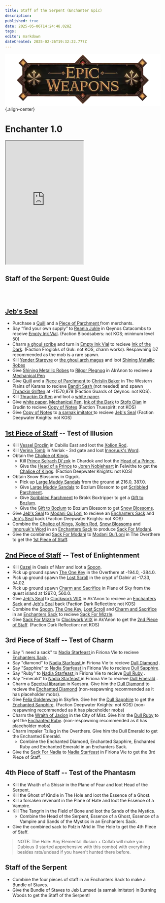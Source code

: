 ```yaml
---
title: Staff of the Serpent (Enchanter Epic)
description: 
published: true
date: 2025-05-06T14:24:48.028Z
tags: 
editor: markdown
dateCreated: 2025-02-26T19:32:22.777Z
---
```


![epicweapons.webp](/epicweapons.webp){.align-center}

# Enchanter 1.0
<iframe src="https://www.thjdi.cc/item/2010650" width="50%" height="400px"></iframe>


<h2>Staff of the Serpent: Quest Guide</h2>
<br><br>
<h2><a href="https://eqdb.net/item/detail/10604">Jeb's Seal</a></h2>
<ul>
<li> Purchase a <a href="https://eqdb.net/item/detail/13051">Quill</a> and a <a href="https://eqdb.net/item/detail/13063"> Piece of Parchment </a> from merchants.</li>
<li> Say “find your own supply” to <a href="https://eqdb.net/npc/detail/45082">Reania Jukle</a> in Qeynos Catacombs to receive <a href="https://eqdb.net/item/detail/10626">Empty Ink Vial</a>. (Faction Bloodsabers: not KOS; minimum level 50) </li>
<li> Charm <a href="https://eqdb.net/npc/detail/66170"> a ghoul scribe</a> and turn in <a href="https://eqdb.net/item/detail/10626">Empty Ink Vial</a> to recieve <a href="https://eqdb.net/item/detail/10601">Ink of the Dark</a>. (Faction  Frogloks of Guk: not KOS, charm works). Respawning DZ recommended as the mob is a rare spawn. </li>
<li>Kill <a href="https://eqdb.net/npc/detail/56012">Yender Starpyre</a> or  <a href="https://eqdb.net/npc/detail/66156">the ghoul arch magus</a> and loot <a href="https://eqdb.net/item/detail/1360">Shining Metallic Robes</a> </li>
<li> Give <a href="https://eqdb.net/item/detail/1360">Shining Metallic Robes</a> to <a href=" https://eqdb.net/npc/detail/55121">Rilgor Plegnog</a> in Ak’Anon to recieve a <a href="https://eqdb.net/item/detail/10600"> Mechanical Pen</a> </li>
<li> Give <a href="https://eqdb.net/item/detail/13051">Quill</a> and a <a href="https://eqdb.net/item/detail/13063"> Piece of Parchment </a> to <a href="https://eqdb.net/npc/detail/12074">Chrislin Baker</a> in The Western Plains of Karana to recieve <a href="https://eqdb.net/item/detail/12100">Bandit Sash
  </a> (not needed) and spawn <a href="https://eqdb.net/npc/detail/12172">Thrackin Griften</a> at -11570,878 (Faction Guards of Qeynos: not KOS).</li> 
  <li>Kill <a href="https://eqdb.net/npc/detail/12172">Thrackin Griften</a> and loot a <a href="https://eqdb.net/item/detail/10602"> white paper</a>.</li>
  <li> Give <a href="https://eqdb.net/item/detail/10602"> white paper</a>, <a href="https://eqdb.net/item/detail/10600"> Mechanical Pen</a>, <a href="https://eqdb.net/item/detail/10601">Ink of the Dark</a> to <a href="https://eqdb.net/npc/detail/24013">Stofo Olan</a> in Erudin to recieve <a href="https://eqdb.net/item/detail/10603"> Copy of Notes</a> 
 (Faction Truespirit: not KOS)</li>
 <li>Give <a href="https://eqdb.net/item/detail/10603"> Copy of Notes</a> to <a href="https://eqdb.net/npc/detail/87065">a sarnak imitator
 </a> to recieve <a href="https://eqdb.net/item/detail/10604">Jeb's Seal</a> (Faction Deepwater Knights: not KOS) </li>
</ul>

<h2><a href="https://eqdb.net/item/detail/10610">1st Piece of Staff</a> -- Test of Illusion</h2>
<ul>
  <li>Kill <a href="https://eqdb.net/npc/detail/106008">Vessel Drozlin</a> in Cabilis East and loot the <a href="https://eqdb.net/item/detail/10606">Xolion Rod</a>.</li>
  <li>Kill <a href="https://eqdb.net/npc/detail/42112">Verina Tomb</a> in Neriak - 3rd gate and loot <a href="https://eqdb.net/item/detail/10607">Innoruuk's Word</a>.</li>
  <li>Obtain the <a href="https://eqdb.net/item/detail/10608">Chalice of Kings</a>.
    <ul>
      <li>Kill <a href=https://eqdb.net/npc/detail/103080>Prince Selrach Di'zok</a> in Chardok and loot the <a href="https://eqdb.net/item/detail/10627">Head of a Prince</a>.</li>
      <li>Give the <a href="https://eqdb.net/item/detail/10627">Head of a Prince</a> to <a href="https://eqdb.net/npc/detail/62000">Joren Nobleheart</a> in Felwithe to get the <a href="https://eqdb.net/item/detail/10608">Chalice of Kings</a>. (Faction Deepwater Knights: not KOS)</li>
    </ul>
  </li>
  <li>Obtain Snow Blossoms in Oggok.
    <ul>
      <li>Pick up <a href=https://eqdb.net/item/detail/10628> Large Muddy Sandals</a> from the ground at 216.0, 387.0.</li>
      <li>Give <a href=https://eqdb.net/item/detail/10628>Large Muddy Sandals</a> to Bozlum Blossom to get <a href=https://eqdb.net/item/detail/10629>Scribbled Parchment</a>.</li>
      <li>Give <a href=https://eqdb.net/item/detail/10629>Scribbled Parchment</a> to Brokk Boxtripper to get a <a href=https://eqdb.net/item/detail/10630>Gift to Bozlum</a>.</li>
      <li>Give the <a href=https://eqdb.net/item/detail/10630>Gift to Bozlum</a> to Bozlum Blossom to get <a href=https://eqdb.net/item/detail/10609>Snow Blossoms</a>.</li>
    </ul>
  </li>
  <li>Give <a href="https://eqdb.net/item/detail/10604">Jeb's Seal</a> to <a href="https://eqdb.net/npc/detail/93150"> Modani Qu`Loni</a> to recieve an <a href="https://eqdb.net/item/detail/17861">Enchanters Sack</a> and <a href="https://eqdb.net/item/detail/10604">Jeb's Seal</a> back (Faction Deepwater Knights: not KOS)</li>
  <li>Combine the <a href="https://eqdb.net/item/detail/10608">Chalice of Kings</a>, <a href="https://eqdb.net/item/detail/10606">Xolion Rod</a>, <a href=https://eqdb.net/item/detail/10609>Snow Blossoms</a> and <a href="https://eqdb.net/item/detail/10607">Innoruuk's Word</a> in an <a href="https://eqdb.net/item/detail/17861">Enchanters Sack</a> to produce <a href="https://eqdb.net/item/detail/10635"> Sack For Modani</a>.</li>
  <li>Give the combined <a href="https://eqdb.net/item/detail/10635"> Sack For Modani</a>
 to <a href="https://eqdb.net/npc/detail/93150"> Modani Qu`Loni</a> in The Overthere to get the <a href="https://eqdb.net/item/detail/10610">1st Piece of Staff</a>.</li>
</ul>

<h2> <a href="https://eqdb.net/item/detail/10611">2nd Piece of Staff</a> -- Test of Enlightenment</h2>
<ul>
  <li>Kill <a href="https://eqdb.net/npc/detail/37157">Cazel</a> in Oasis of Marr and loot a <a href="https://eqdb.net/item/detail/10614">Spoon</a>.</li>
  <li>Pick up ground spawn <a href="https://eqdb.net/item/detail/10615">The One Key</a> in the Overthere at -194.0, -384.0.</li>
  <li>Pick up ground spawn the <a href="https://eqdb.net/item/detail/10616">Lost Scroll</a> in the crypt of Dalnir at -17.33, 54.02.</li>
  <li>Pick up ground spawn <a href="https://eqdb.net/item/detail/10617">Charm and Sacrifice</a> in Plane of Sky from the quest island at 1297.0, 560.0.</li>
    <li>Give <a href="https://eqdb.net/item/detail/10604">Jeb's Seal</a> to <a href="https://eqdb.net/npc/detail/93150"> Clockwork VIIX</a> in Ak'Anon to recieve an <a href="https://eqdb.net/item/detail/17861">Enchanters Sack</a> and <a href="https://eqdb.net/item/detail/10604">Jeb's Seal</a> back (Faction Dark Reflection: not KOS)</li>
  <li>Combine the <a href="https://eqdb.net/item/detail/10614">Spoon</a>, <a href="https://eqdb.net/item/detail/10615">The One Key</a>, <a href="https://eqdb.net/item/detail/10616">Lost Scroll</a> and <a href="https://eqdb.net/item/detail/10617">Charm and Sacrifice</a> in an <a href="https://eqdb.net/item/detail/17861">Enchanters Sack</a> to recieve <a href="https://eqdb.net/item/detail/10636">Sack For Mizzle</a>.</li>
  <li>Give <a href="https://eqdb.net/item/detail/10636">Sack For Mizzle</a> to <a href="https://eqdb.net/npc/detail/55017">Clockwork VIIX</a> in Ak'Anon to get the <a href="https://eqdb.net/item/detail/10611">2nd Piece of Staff</a>. (Faction Dark Reflection: not KOS)</li>
</ul>

<h2>3rd Piece of Staff -- Test of Charm</h2>
<ul>
  <li>Say "i need a sack" to <a href="https://eqdb.net/npc/detail/84116"> Nadia Starfeast
</a> in Firiona Vie to recieve <a href="https://eqdb.net/item/detail/17861">Enchanters Sack</a> .</li>
    <li>Say "diamond" to <a href="https://eqdb.net/npc/detail/84116"> Nadia Starfeast
</a> in Firiona Vie to recieve <a href="https://eqdb.net/item/detail/10631">Dull Diamond</a> .</li>
    <li>Say "Sapphire" to <a href="https://eqdb.net/npc/detail/84116"> Nadia Starfeast
</a> in Firiona Vie to recieve <a href="https://eqdb.net/item/detail/10632">Dull Sapphire</a>.</li>
    <li>Say "Ruby" to <a href="https://eqdb.net/npc/detail/84116"> Nadia Starfeast
</a> in Firiona Vie to recieve <a href="https://eqdb.net/item/detail/10633">Dull Ruby</a> .</li>
      <li>Say "Emerald" to <a href="https://eqdb.net/npc/detail/84116"> Nadia Starfeast
</a> in Firiona Vie to recieve <a href="https://eqdb.net/item/detail/10634">Dull Emerald</a> .</li>
  <li>Charm a <a href="https://eqdb.net/npc/detail/88061">Spectral librarian</a> in Kaesora. Give him the <a href="https://eqdb.net/item/detail/10631">Dull Diamond</a> to recieve the <a href="https://eqdb.net/item/detail/10618">Enchanted Diamond</a> (non-respawning recommended as it has placeholder mobs).</li>
  <li>Give <a href="https://eqdb.net/npc/detail/91081">Felia Goldenwing</a> in Skyfire. Give her the <a href="https://eqdb.net/item/detail/10632">Dull Sapphire</a> to get the <a href="https://eqdb.net/item/detail/10619">Enchanted Sapphire</a>. (Faction Deepwater Knights: not KOS) (non-respawning recommended as it has placeholder mobs)</li>
  <li>Charm the <a href="https://eqdb.net/npc/detail/90185">Wraith of Jaxion</a> in the City of Mist. Give him the <a href="https://eqdb.net/item/detail/10633">Dull Ruby</a> to get the <a href="https://eqdb.net/item/detail/10620">Enchanted Ruby</a>. (non-respawning recommended as it has placeholder mobs)</li>
  <li>Charm Impaler Tzilug in the Overthere. Give him the Dull Emerald to get the Enchanted Emerald.
    <ul>
      <li>Combine the Enchanted Diamond, Enchanted Sapphire, Enchanted Ruby and Enchanted Emerald in an Enchanters Sack.</li>
    </ul>
  </li>
  <li>Give the <a href="https://eqdb.net/item/detail/10637">Sack For Nadia</a> to <a href="https://eqdb.net/npc/detail/84116"> Nadia Starfeast</a> in Firiona Vie to get the 3rd Piece of Staff.</li>
</ul>

<h2>4th Piece of Staff -- Test of the Phantasm</h2>
<ul>
  <li>Kill the Wraith of a Shissir in the Plane of Fear and loot Head of the Serpent.</li>
  <li>Kill the Ghost of Kindle in The Hole and loot the Essence of a Ghost.</li>
  <li>Kill a forsaken revenant in the Plane of Hate and loot the Essence of a Vampire.</li>
  <li>Kill The Tangrin in the Field of Bone and loot the Sands of the Mystics.
    <ul>
      <li>Combine the Head of the Serpent, Essence of a Ghost, Essence of a Vampire and Sands of the Mystics in an Enchanters Sack.</li>
    </ul>
  </li>
  <li>Give the combined sack to Polzin Mrid in The Hole to get the 4th Piece of Staff.</li>
</ul>

<blockquote>
  <p>NOTE: The Hole: Any Elemental illusion + Collab will make you Dubious (I started apprehensive with this combo) with everything besides rats/undead if you haven't hunted there before.</p>
</blockquote>

<h2>Staff of the Serpent</h2>
<ul>
  <li>Combine the four pieces of staff in an Enchanters Sack to make a Bundle of Staves.</li>
  <li>Give the Bundle of Staves to Jeb Lumsed (a sarnak imitator) in Burning Woods to get the Staff of the Serpent!</li>
</ul>
